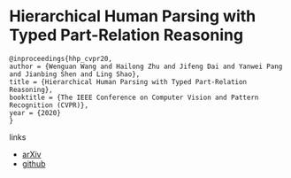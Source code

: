 # Hierarchical Human Parsing with Typed Part-Relation Reasoning

```
@inproceedings{hhp_cvpr20,
author = {Wenguan Wang and Hailong Zhu and Jifeng Dai and Yanwei Pang and Jianbing Shen and Ling Shao},
title = {Hierarchical Human Parsing with Typed Part-Relation Reasoning},
booktitle = {The IEEE Conference on Computer Vision and Pattern Recognition (CVPR)},
year = {2020}
}
```

links
- [arXiv](https://arxiv.org/abs/2003.04845)
- [github](https://github.com/hlzhu09/Hierarchical-Human-Parsing)
